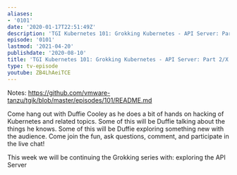 ```yaml
---
aliases:
- '0101'
date: '2020-01-17T22:51:49Z'
description: 'TGI Kubernetes 101: Grokking Kubernetes - API Server: Part 2/X'
episode: '0101'
lastmod: '2021-04-20'
publishdate: '2020-08-10'
title: 'TGI Kubernetes 101: Grokking Kubernetes - API Server: Part 2/X'
type: tv-episode
youtube: ZB4LhAeiTCE
---
```


Notes: https://github.com/vmware-tanzu/tgik/blob/master/episodes/101/README.md

Come hang out with Duffie Cooley as he does a bit of hands on hacking of Kubernetes and related topics. Some of this will be Duffie talking about the things he knows. Some of this will be Duffie exploring something new with the audience. Come join the fun, ask questions, comment, and participate in the live chat!

This week we will be continuing the Grokking series with: exploring the API Server